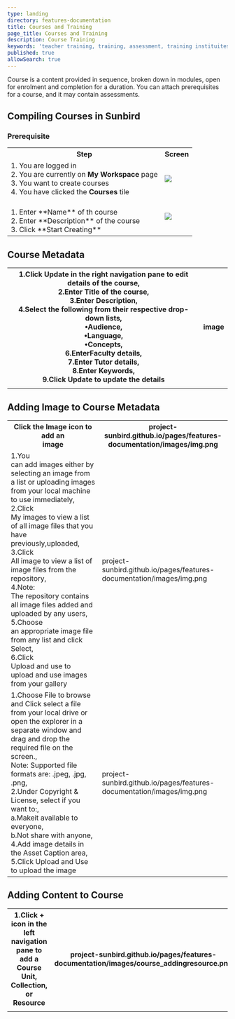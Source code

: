 ```yaml
---
type: landing
directory: features-documentation
title: Courses and Training
page_title: Courses and Training
description: Course Training
keywords: 'teacher training, training, assessment, training instituites, teacher educator'
published: true
allowSearch: true
---
```

Course is a content provided in sequence, broken down in modules, open for enrolment and completion for a duration. You can attach prerequisites for a course, and it may contain assessments.

## Compiling Courses in Sunbird

### Prerequisite

<table>
  <tr>
    <th>Step</th>
    <th>Screen</th>
  </tr>
  <tr>
    <td>1. You are logged in <br>2. You are currently on <strong>My Workspace</strong> page <br>3. You want to create courses
       <br>4. You have clicked the <strong>Courses</strong> tile
      </td>
      <td><img src=".png"></td>
  </tr>
  <tr>
    <td> <br> 1. Enter **Name** of th course <br>2. Enter **Description** of the course <br>3. Click **Start Creating**
    </td>
    <td><img src=".png"></td>
  </tr>
  </table>
  
  ## Course Metadata
<table class="tg">
  <tr>
    <th class="tg-031e">1.Click Update in the right navigation pane to edit details of the course,<br>2.Enter Title of the course,<br>3.Enter Description,<br>4.Select the following from their respective drop-down lists,<br>•Audience,<br>•Language,<br>•Concepts,<br>6.EnterFaculty details,<br>7.Enter Tutor details,<br>8.Enter Keywords,<br>9.Click Update to update the details</th>
    <th class="tg-031e">image</th>
  </tr>
  <tr>
    <td class="tg-031e"></td>
    <td class="tg-031e"></td>
  </tr>
</table>

## Adding Image to Course Metadata
<table class="tg">
  <tr>
    <th class="tg-031e">Click the Image icon to add an<br>image</th>
    <th class="tg-031e">project-sunbird.github.io/pages/features-documentation/images/img.png</th>
  </tr>
  <tr>
    <td class="tg-031e">1.You<br>can add images either by selecting an image from a list or uploading images<br>from your local machine to use immediately,<br>2.Click<br>My images to view a list of all image files that you have previously,uploaded,<br>3.Click<br>All image to view a list of image files from the repository,<br>4.Note:<br>The repository contains all image files added and uploaded by any users,<br>5.Choose<br>an appropriate image file from any list and click Select,<br>6.Click<br>Upload and use to upload and use images from your gallery</td>
    <td class="tg-031e">project-sunbird.github.io/pages/features-documentation/images/img.png</td>
  </tr>
  <tr>
    <td class="tg-yw4l">1.Choose File to browse and Click select a file from your local drive or open the explorer in a separate window and drag and drop the required file on the screen.,<br>Note: Supported file formats are: .jpeg, .jpg, .png,<br>2.Under Copyright &amp; License, select if you want to:,<br>a.Makeit available to everyone,<br>b.Not share with anyone,<br>4.Add image details in the Asset Caption area,<br>5.Click Upload and Use to upload the image</td>
    <td class="tg-yw4l">project-sunbird.github.io/pages/features-documentation/images/img.png</td>
  </tr>
</table>

## Adding Content to Course
<table class="tg">
  <tr>
    <th class="tg-031e">1.Click + icon in the left navigation pane to add a Course Unit, Collection, or<br>Resource</th>
    <th class="tg-031e">project-sunbird.github.io/pages/features-documentation/images/course_addingresource.png</th>
  </tr>
  <tr>
    <td class="tg-yw4l"></td>
    <td class="tg-yw4l"></td>
  </tr>
</table>

